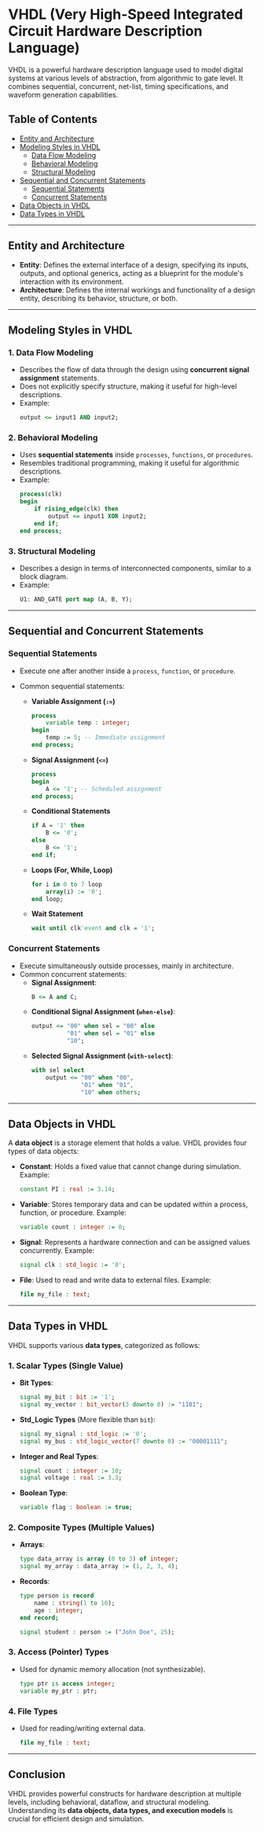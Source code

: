 # **VHDL (Very High-Speed Integrated Circuit Hardware Description Language)**

VHDL is a powerful hardware description language used to model digital systems at various levels of abstraction, from algorithmic to gate level. It combines sequential, concurrent, net-list, timing specifications, and waveform generation capabilities.

## **Table of Contents**
- [Entity and Architecture](#entity-and-architecture)
- [Modeling Styles in VHDL](#modeling-styles-in-vhdl)
  - [Data Flow Modeling](#1-data-flow-modeling)
  - [Behavioral Modeling](#2-behavioral-modeling)
  - [Structural Modeling](#3-structural-modeling)
- [Sequential and Concurrent Statements](#sequential-and-concurrent-statements)
  - [Sequential Statements](#sequential-statements)
  - [Concurrent Statements](#concurrent-statements)
- [Data Objects in VHDL](#data-objects-in-vhdl)
- [Data Types in VHDL](#data-types-in-vhdl)

---

## **Entity and Architecture**

- **Entity**: Defines the external interface of a design, specifying its inputs, outputs, and optional generics, acting as a blueprint for the module's interaction with its environment.
- **Architecture**: Defines the internal workings and functionality of a design entity, describing its behavior, structure, or both.

---

## **Modeling Styles in VHDL**
### **1. Data Flow Modeling**
- Describes the flow of data through the design using **concurrent signal assignment** statements.
- Does not explicitly specify structure, making it useful for high-level descriptions.
- Example:
  ```vhdl
  output <= input1 AND input2;
  ```

### **2. Behavioral Modeling**
- Uses **sequential statements** inside `processes`, `functions`, or `procedures`.
- Resembles traditional programming, making it useful for algorithmic descriptions.
- Example:
  ```vhdl
  process(clk)
  begin
      if rising_edge(clk) then
          output <= input1 XOR input2;
      end if;
  end process;
  ```

### **3. Structural Modeling**
- Describes a design in terms of interconnected components, similar to a block diagram.
- Example:
  ```vhdl
  U1: AND_GATE port map (A, B, Y);
  ```

---

## **Sequential and Concurrent Statements**

### **Sequential Statements**
- Execute one after another inside a `process`, `function`, or `procedure`.
- Common sequential statements:

  - **Variable Assignment (`:=`)**
    ```vhdl
    process
        variable temp : integer;
    begin
        temp := 5; -- Immediate assignment
    end process;
    ```
  
  - **Signal Assignment (`<=`)**
    ```vhdl
    process
    begin
        A <= '1'; -- Scheduled assignment
    end process;
    ```
  
  - **Conditional Statements**
    ```vhdl
    if A = '1' then
        B <= '0';
    else
        B <= '1';
    end if;
    ```

  - **Loops (For, While, Loop)**
    ```vhdl
    for i in 0 to 7 loop
        array(i) := '0';
    end loop;
    ```
  
  - **Wait Statement**
    ```vhdl
    wait until clk'event and clk = '1';
    ```

### **Concurrent Statements**
- Execute simultaneously outside processes, mainly in architecture.
- Common concurrent statements:
  - **Signal Assignment**:
    ```vhdl
    B <= A and C;
    ```
  - **Conditional Signal Assignment (`when-else`)**:
    ```vhdl
    output <= "00" when sel = "00" else
              "01" when sel = "01" else
              "10";
    ```
  - **Selected Signal Assignment (`with-select`)**:
    ```vhdl
    with sel select
        output <= "00" when "00",
                  "01" when "01",
                  "10" when others;
    ```

---

## **Data Objects in VHDL**
A **data object** is a storage element that holds a value. VHDL provides four types of data objects:

- **Constant**: Holds a fixed value that cannot change during simulation. Example:
  ```vhdl
  constant PI : real := 3.14;
  ```

- **Variable**: Stores temporary data and can be updated within a process, function, or procedure. Example:
  ```vhdl
  variable count : integer := 0;
  ```

- **Signal**: Represents a hardware connection and can be assigned values concurrently. Example:
  ```vhdl
  signal clk : std_logic := '0';
  ```

- **File**: Used to read and write data to external files. Example:
  ```vhdl
  file my_file : text;
  ```

---

## **Data Types in VHDL**
VHDL supports various **data types**, categorized as follows:

### **1. Scalar Types (Single Value)**
- **Bit Types**:
  ```vhdl
  signal my_bit : bit := '1';
  signal my_vector : bit_vector(3 downto 0) := "1101";
  ```
- **Std_Logic Types** (More flexible than `bit`):
  ```vhdl
  signal my_signal : std_logic := '0';
  signal my_bus : std_logic_vector(7 downto 0) := "00001111";
  ```
- **Integer and Real Types**:
  ```vhdl
  signal count : integer := 10;
  signal voltage : real := 3.3;
  ```
- **Boolean Type**:
  ```vhdl
  variable flag : boolean := true;
  ```

### **2. Composite Types (Multiple Values)**
- **Arrays**:
  ```vhdl
  type data_array is array (0 to 3) of integer;
  signal my_array : data_array := (1, 2, 3, 4);
  ```
- **Records**:
  ```vhdl
  type person is record
      name : string(1 to 10);
      age : integer;
  end record;
  
  signal student : person := ("John Doe", 25);
  ```

### **3. Access (Pointer) Types**
- Used for dynamic memory allocation (not synthesizable).
  ```vhdl
  type ptr is access integer;
  variable my_ptr : ptr;
  ```

### **4. File Types**
- Used for reading/writing external data.
  ```vhdl
  file my_file : text;
  ```

---

## **Conclusion**
VHDL provides powerful constructs for hardware description at multiple levels, including behavioral, dataflow, and structural modeling. Understanding its **data objects, data types, and execution models** is crucial for efficient design and simulation.



